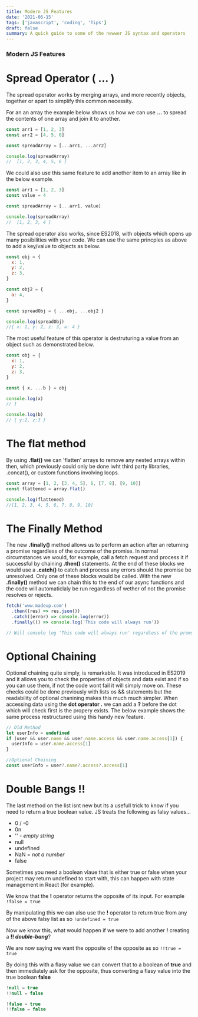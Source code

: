 ```yaml
---
title: Modern JS Features
date: '2021-06-15'
tags: ['javascript', 'coding', 'Tips']
draft: false
summary: A quick guide to some of the newwer JS syntax and operators
---
```


### Modern JS Features

# Spread Operator ( ... )

The spread operator works by merging arrays, and more recently objects, together or apart to simplify this common necessity.

For an an array the example below shows us how we can use **...** to spread the contents of one array and join it to another.

```js
const arr1 = [1, 2, 3]
const arr2 = [4, 5, 6]

const spreadArray = [...arr1, ...arr2]

console.log(spreadArray)
//  [1, 2, 3, 4, 5, 6 ]
```

We could also use this same feature to add another item to an array like in the below example.

```js
const arr1 = [1, 2, 3]
const value = 4

const spreadArray = [...arr1, value]

console.log(spreadArray)
//  [1, 2, 3, 4 ]
```

The spread operator also works, since ES2018, with objects which opens up many posibilities with your code. We can use the same princples as above to add a key/value to objects as below.

```js
const obj = {
  x: 1,
  y: 2,
  z: 3,
}

const obj2 = {
  a: 4,
}

const spreadObj = { ...obj, ...obj2 }

console.log(spreadObj)
//{ x: 1, y: 2, z: 3, a: 4 }
```

The most useful feature of this operator is destruturing a value from an object such as demonstrated below.

```js
const obj = {
  x: 1,
  y: 2,
  z: 3,
}

const { x, ...b } = obj

console.log(x)
// 1

console.log(b)
// { y:2, z:3 }
```

# The flat method

By using **.flat()** we can 'flatten' arrays to remove any nested arrays within then, which previously could only be done iwht third party libraries, .concat(), or custom functions involving loops.

```js
const array = [1, 2, [3, 4, 5], 6, [7, 8], [9, 10]]
const flattened = array.flat()

console.log(flattened)
//[1, 2, 3, 4, 5, 6, 7, 8, 9, 10]
```

# The Finally Method

The new **.finally()** method allows us to perform an action after an returning a promise regardless of the outcome of the promise. In normal circumstances we would, for example, call a fetch request and process it if successful by chaining **.then()** statements. At the end of these blocks we would use a **.catch()** to catch and process any errors should the promise be unresolved. Only one of these blocks would be called. With the new **.finally()** method we can chain this to the end of our async functions and the code will automaticlaly be run regardless of wether of not the promise resolves or rejects.

```js
fetch('www.madeup.com')
  .then((res) => res.json())
  .catch((error) => console.log(error))
  .finally(() => console.log('This code will always run'))

// Will console log 'This code will always run' regardless of the promsie status
```

# Optional Chaining

Optional chaining quite simply, is remarkable. It was introduced in ES2019 and it allows you to check the properties of objects and data exist and if so you can use them, if not the code wont fail it will simply move on. These checks could be done previously with lists os && statements but the readability of optional chanining makes this much much simpler. When accessing data using the **dot operator .** we can add a **?** before the dot which will check first is the propery exists. The below example shows the same process restructured using this handy new feature.

```js
// Old Method
let userInfo = undefined
if (user && user.name && user.name.access && user.name.access[1]) {
  userInfo = user.name.access[1]
}

//Optional Chaining
const userInfo = user?.name?.access?.access[1]
```

# Double Bangs !!

The last method on the list isnt new but its a usefull trick to know if you need to return a true boolean value. JS treats the following as falsy values...

- 0 / -0
- 0n
- '' - _empty string_
- null
- undefined
- NaN = _not a number_
- false

Sometimes you need a boolean vlaue that is either true or false when your project may return undefined to start with, this can happen with state management in React (for example).

We know that the **!** operator returns the opposite of its input. For example `!false = true`

By manipulating this we can also use the **!** operator to return true from any of the above falsy list as so `!undefined = true`

Now we know this, what would happen if we were to add another **!** creating a **!! _double-bang_**?

We are now saying we want the opposite of the opposite as so `!!true = true`

By doing this with a flasy value we can convert that to a boolean of **true** and then immediately ask for the opposite, thus converting a flasy value into the true boolean **false**

```js
!null = true
!!null = false

!false = true
!!false = false
```
